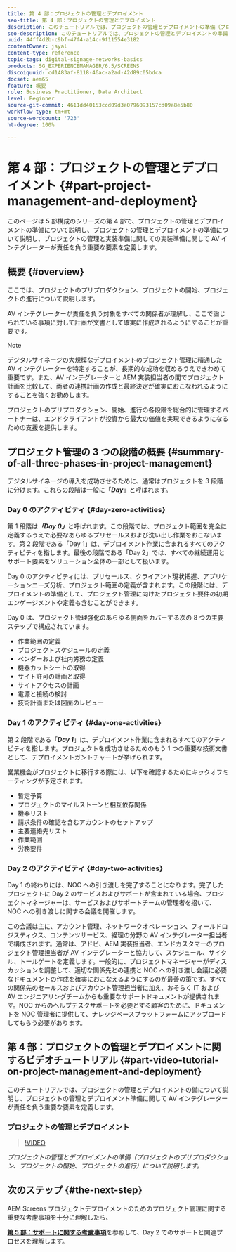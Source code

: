 ```yaml
---
title: 第 4 部：プロジェクトの管理とデプロイメント
seo-title: 第 4 部：プロジェクトの管理とデプロイメント
description: このチュートリアルでは、プロジェクトの管理とデプロイメントの準備（プロジェクトのプリプロダクション、プロジェクトの開始、プロジェクトの進行）について説明します。さらに、ベンダー、社内労務、カットシートに関する情報を収集すると共にプロジェクトの対象範囲とスケジュールを定義する方法を理解します。
seo-description: このチュートリアルでは、プロジェクトの管理とデプロイメントの準備（プロジェクトのプリプロダクション、プロジェクトの開始、プロジェクトの進行）について説明します。さらに、ベンダー、社内労務、カットシートに関する情報を収集すると共にプロジェクトの対象範囲とスケジュールを定義する方法を理解します。
uuid: 44ff4d2b-c9bf-47f4-a14c-9f11554e3182
contentOwner: jsyal
content-type: reference
topic-tags: digital-signage-networks-basics
products: SG_EXPERIENCEMANAGER/6.5/SCREENS
discoiquuid: cd1483af-8118-46ac-a2ad-42d89c05bdca
docset: aem65
feature: 概要
role: Business Practitioner, Data Architect
level: Beginner
source-git-commit: 4611dd40153ccd09d3a0796093157cd09a8e5b80
workflow-type: tm+mt
source-wordcount: '723'
ht-degree: 100%

---
```



# 第 4 部：プロジェクトの管理とデプロイメント {#part-project-management-and-deployment}

このページは 5 部構成のシリーズの第 4 部で、プロジェクトの管理とデプロイメントの準備について説明し、プロジェクトの管理とデプロイメントの準備について説明し、プロジェクトの管理と実装準備に関しての実装準備に関して AV インテグレーターが責任を負う重要な要素を定義します。

## 概要 {#overview}

ここでは、プロジェクトのプリプロダクション、プロジェクトの開始、プロジェクトの進行について説明します。

AV インテグレーターが責任を負う対象をすべての関係者が理解し、ここで論じられている事項に対して計画が文書として確実に作成されるようにすることが重要です。

>[!NOTE]
>
>デジタルサイネージの大規模なデプロイメントのプロジェクト管理に精通した AV インテグレーターを特定することが、長期的な成功を収めるうえできわめて重要です。また、AV インテグレーターと AEM 実装担当者の間でプロジェクト計画を比較して、両者の連携計画の作成と最終決定が確実におこなわれるようにすることを強くお勧めします。
>
>プロジェクトのプリプロダクション、開始、進行の各段階を総合的に管理するパートナーは、エンドクライアントが投資から最大の価値を実現できるようになるための支援を提供します。

## プロジェクト管理の 3 つの段階の概要 {#summary-of-all-three-phases-in-project-management}

デジタルサイネージの導入を成功させるために、通常はプロジェクトを 3 段階に分けます。これらの段階は一般に「***Day***」と呼ばれます。

### Day 0 のアクティビティ {#day-zero-activities}

第 1 段階は&#x200B;***「Day 0」***&#x200B;と呼ばれます。この段階では、プロジェクト範囲を完全に定義するうえで必要なあらゆるプリセールスおよび洗い出し作業をおこないます。第 2 段階である「Day 1」は、デプロイメント作業に含まれるすべてのアクティビティを指します。最後の段階である「Day 2」では、すべての継続運用とサポート要素をソリューション全体の一部として扱います。

Day 0 のアクティビティには、プリセールス、クライアント現状把握、アプリケーションニーズ分析、プロジェクト範囲の定義が含まれます。この段階には、デプロイメントの準備として、プロジェクト管理に向けたプロジェクト要件の初期エンゲージメントや定義も含むことができます。

Day 0 は、プロジェクト管理強化のあらゆる側面をカバーする次の 8 つの主要ステップで構成されています。

* 作業範囲の定義
* プロジェクトスケジュールの定義
* ベンダーおよび社内労務の定義
* 機器カットシートの取得
* サイト許可の計画と取得
* サイトアクセスの計画
* 電源と接続の検討
* 技術計画または図面のレビュー

### Day 1 のアクティビティ {#day-one-activities}

第 2 段階である「***Day 1***」は、デプロイメント作業に含まれるすべてのアクティビティを指します。プロジェクトを成功させるためのもう 1 つの重要な技術文書として、デプロイメントガントチャートが挙げられます。

営業機会がプロジェクトに移行する際には、以下を確認するためにキックオフミーティングが予定されます。

* 暫定予算
* プロジェクトのマイルストーンと相互依存関係
* 機器リスト
* 請求条件の確認を含むアカウントのセットアップ
* 主要連絡先リスト
* 作業範囲
* 労務要件

### Day 2 のアクティビティ {#day-two-activities}

Day 1 の終わりには、NOC への引き渡しを完了することになります。完了したプロジェクトに Day 2 のサービスおよびサポートが含まれている場合、プロジェクトマネージャーは、サービスおよびサポートチームの管理者を招いて、NOC への引き渡しに関する会議を開催します。

この会議は主に、アカウント管理、ネットワークオペレーション、フィールドロジスティクス、コンテンツサービス、経理の分野の AV インテグレーター担当者で構成されます。通常は、アドビ、AEM 実装担当者、エンドカスタマーのプロジェクト管理担当者が AV インテグレーターと協力して、スケジュール、サイクル、トールゲートを定義します。一般的に、プロジェクトマネージャーがディスカッションを調整して、適切な関係先との連携と NOC への引き渡し会議に必要なドキュメントの作成を確実におこなえるようにするのが最善の策です。すべての関係先のセールスおよびアカウント管理担当者に加え、おそらく IT および AV エンジニアリングチームからも重要なサポートドキュメントが提供されます。NOC からのヘルプデスクサポートを必要とする顧客のために、ドキュメントを NOC 管理者に提供して、ナレッジベースプラットフォームにアップロードしてもらう必要があります。

## 第 4 部：プロジェクトの管理とデプロイメントに関するビデオチュートリアル {#part-video-tutorial-on-project-management-and-deployment}

このチュートリアルでは、プロジェクトの管理とデプロイメントの備について説明し、プロジェクトの管理とデプロイメント準備に関して AV インテグレーターが責任を負う重要な要素を定義します。

### プロジェクトの管理とデプロイメント

>[!VIDEO](https://video.tv.adobe.com/v/28408)

*プロジェクトの管理とデプロイメントの準備（プロジェクトのプリプロダクション、プロジェクトの開始、プロジェクトの進行）について説明します。*

## 次のステップ {#the-next-step}

AEM Screens プロジェクトデプロイメントのためのプロジェクト管理に関する重要な考慮事項を十分に理解したら、

**[第 5 部：サポートに関する考慮事項](support-considerations.md)**&#x200B;を参照して、Day 2 でのサポートと関連プロセスを理解します。

